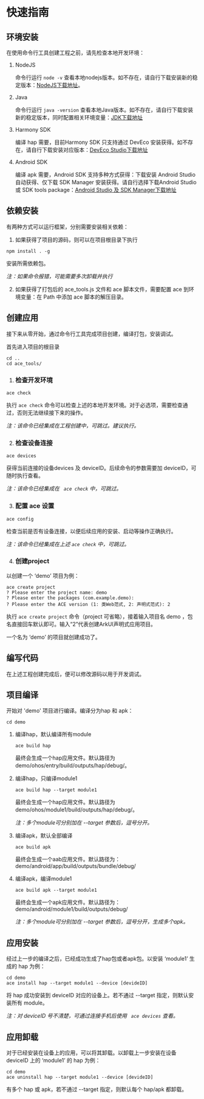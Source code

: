 # 快速指南

## 环境安装

在使用命令行工具创建工程之前，请先检查本地开发环境：

1. NodeJS

   命令行运行 `node -v` 查看本地nodejs版本。如不存在，请自行下载安装新的稳定版本：[NodeJS下载地址](https://nodejs.org/en/download/)。

2. Java

   命令行运行 `java -version` 查看本地Java版本。如不存在，请自行下载安装新的稳定版本，同时配置相关环境变量：[JDK下载地址](https://www.oracle.com/java/technologies/javase-downloads.html)

3. Harmony SDK

   编译 hap 需要，目前Harmony SDK 只支持通过 DevEco 安装获得。如不存在，请自行下载安装对应版本：[DevEco Studio下载地址](https://developer.harmonyos.com/cn/develop/deveco-studio#download)

4. Android SDK

   编译 apk 需要，Android SDK 支持多种方式获得：下载安装 Android Studio 自动获得、仅下载 SDK Manager 安装获得。请自行选择下载Android Studio 或 	SDK tools package：[Android Studio 及 SDK Manager下载地址](https://developer.android.com/studio)



## 依赖安装

有两种方式可以运行框架，分别需要安装相关依赖：

1. 如果获得了项目的源码，则可以在项目根目录下执行

```
npm install . -g
```

安装所需依赖包。

*注：如果命令报错，可能需要多次卸载并执行*



2. 如果获得了打包后的 ace_tools.js 文件和 ace 脚本文件，需要配置 ace 到环境变量：在 Path 中添加 ace 脚本的解压目录。



## 创建应用

接下来从零开始，通过命令行工具完成项目创建，编译打包，安装调试。

首先进入项目的根目录

```
cd ..
cd ace_tools/
```



1. ### 检查开发环境

```
ace check
```

执行 `ace check` 命令可以检查上述的本地开发环境。对于必选项，需要检查通过，否则无法继续接下来的操作。

*注：该命令已经集成在工程创建中，可跳过。建议执行。*



2. ### 检查设备连接

```
ace devices
```

获得当前连接的设备devices 及 deviceID。后续命令的参数需要加 deviceID，可随时执行查看。

*注：该命令已经集成在 ` ace check` 中，可跳过。*



3. ### 配置 ace 设置

```
ace config
```

检查当前是否有设备连接，以便后续应用的安装、启动等操作正确执行。

*注：该命令已经集成在上述 `ace check` 中，可跳过。*



4. ### 创建project

以创建一个 ‘demo’  项目为例：

```
ace create project
? Please enter the project name: demo
? Please enter the packages (com.example.demo):
? Please enter the ACE version (1: 类Web范式, 2: 声明式范式): 2
```

执行 `ace create project` 命令（project 可省略），接着输入项目名 demo ，包名直接回车默认即可。输入“2”代表创建ArkUI声明式应用项目。

一个名为 ‘demo’ 的项目就创建成功了。



## 编写代码

在上述工程创建完成后，便可以修改源码以用于开发调试。



## 项目编译

开始对 'demo' 项目进行编译。编译分为hap 和 apk：

```
cd demo
```

1. 编译hap，默认编译所有module

   ```
   ace build hap
   ```

   最终会生成一个hap应用文件。默认路径为 demo/ohos/entry/build/outputs/hap/debug/。



2. 编译hap，只编译module1

   ```
   ace build hap --target module1
   ```

   最终会生成一个hap应用文件。默认路径为 demo/ohos/module1/build/outputs/hap/debug/。

   *注：多个module可分别加在 --target 参数后，逗号分开。*



3. 编译apk，默认全部编译

   ```
   ace build apk
   ```

   最终会生成一个aab应用文件。默认路径为：demo/android/app/build/outputs/bundle/debug/



4. 编译apk，编译module1

   ```
   ace build apk --target module1
   ```

   最终会生成一个apk应用文件。默认路径为：demo/android/module1/build/outputs/debug/

   *注：多个module可分别加在 --target 参数后，逗号分开，生成多个apk。*



## 应用安装


经过上一步的编译之后，已经成功生成了hap包或者apk包。以安装 ‘module1’ 生成的 hap 为例：

```
cd demo
ace install hap --target module1 --device [devideID]
```

将 hap 成功安装到 deviceID 对应的设备上。若不通过 --target 指定，则默认安装所有 module。

*注：对 deviceID 号不清楚，可通过连接手机后使用 ` ace devices` 查看。*



## 应用卸载

对于已经安装在设备上的应用，可以将其卸载。以卸载上一步安装在设备 deviceID 上的 ‘module1’ 的 hap 为例：

```
cd demo
ace uninstall hap --target module1 --device [devideID]
```

有多个 hap 或 apk，若不通过 --target 指定，则默认每个 hap/apk 都卸载。
